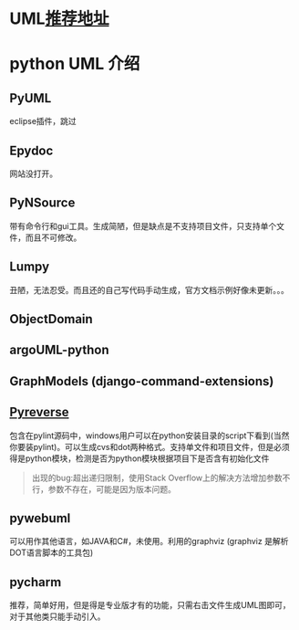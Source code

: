 # UML[推荐地址](https://modeling-languages.com/uml-tools/#UML_tools_for_Python)

# python UML 介绍

## PyUML 

eclipse插件，跳过

## Epydoc

网站没打开。

## PyNSource

带有命令行和gui工具。生成简陋，但是缺点是不支持项目文件，只支持单个文件，而且不可修改。

## Lumpy 

丑陋，无法忍受。而且还的自己写代码手动生成，官方文档示例好像未更新。。。

## ObjectDomain

## argoUML-python

## GraphModels (django-command-extensions) 

## [Pyreverse](https://github.com/PyCQA/pylint) 

包含在pylint源码中，windows用户可以在python安装目录的script下看到(当然你要装pylint)。可以生成cvs和dot两种格式。支持单文件和项目文件，但是必须得是python模块，检测是否为python模块根据项目下是否含有初始化文件
> 出现的bug:超出递归限制，使用Stack Overflow上的解决方法增加参数不行，参数不存在，可能是因为版本问题。

## pywebuml 

可以用作其他语言，如JAVA和C#，未使用。利用的graphviz (graphviz 是解析DOT语言脚本的工具包)

## pycharm

推荐，简单好用，但是得是专业版才有的功能，只需右击文件生成UML图即可，对于其他类只能手动引入。
